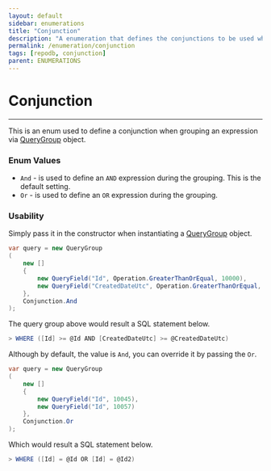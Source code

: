 ```yaml
---
layout: default
sidebar: enumerations
title: "Conjunction"
description: "A enumeration that defines the conjunctions to be used when composing a query expression."
permalink: /enumeration/conjunction
tags: [repodb, conjunction]
parent: ENUMERATIONS
---
```


# Conjunction

---

This is an enum used to define a conjunction when grouping an expression via [QueryGroup](/class/querygroup) object.

### Enum Values

- `And` - is used to define an `AND` expression during the grouping. This is the default setting.
- `Or` - is used to define an `OR` expression during the grouping.

### Usability

Simply pass it in the constructor when instantiating a [QueryGroup](/class/querygroup) object.

```csharp
var query = new QueryGroup
(
    new []
    {
        new QueryField("Id", Operation.GreaterThanOrEqual, 10000),
        new QueryField("CreatedDateUtc", Operation.GreaterThanOrEqual, DateTime.UtcNow.Date.AddMonths(-3))
    },
    Conjunction.And
);
```

The query group above would result a SQL statement below.

```csharp
> WHERE ([Id] >= @Id AND [CreatedDateUtc] >= @CreatedDateUtc)
```

Although by default, the value is `And`, you can override it by passing the `Or`.

```csharp
var query = new QueryGroup
(
    new []
    {
        new QueryField("Id", 10045),
        new QueryField("Id", 10057)
    },
    Conjunction.Or
);
```

Which would result a SQL statement below.

```csharp
> WHERE ([Id] = @Id OR [Id] = @Id2)
```
